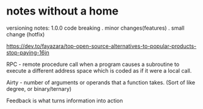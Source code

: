 # notes without a home

versioning notes:
1.0.0
code breaking . minor changes(features) . small change (hotfix)

https://dev.to/fayazara/top-open-source-alternatives-to-popular-products-stop-paying-16jn

RPC - remote procedure call when a program causes a subroutine to execute a different address space which is coded as if it were a local call.

Airty - number of arguments or operands that a function takes. (Sort of like degree, or binary/ternary)

Feedback is what turns information into action
